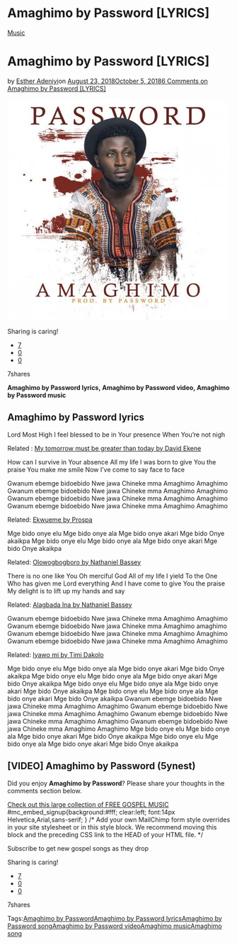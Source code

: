 # Amaghimo by Password [LYRICS]

[Music](https://estheradeniyi.com/category/music/)
# Amaghimo by Password [LYRICS]

by [Esther Adeniyi](https://estheradeniyi.com/author/esther-adeniyi/)on [August 23, 2018October 5, 2018](https://estheradeniyi.com/amaghimo-by-password-lyrics/)[6 Comments on Amaghimo by Password [LYRICS]](https://estheradeniyi.com/amaghimo-by-password-lyrics/#comments)

![amaghimo by password](images\amaghimo-by-password.jpg)

Sharing is caring!

- [7](https://www.facebook.com/sharer/sharer.php?u=https%3A%2F%2Festheradeniyi.com%2Famaghimo-by-password-lyrics%2F&amp;t=Amaghimo%20by%20Password%20%5BLYRICS%5D)
- [0](https://twitter.com/intent/tweet?text=Amaghimo%20by%20Password%20%5BLYRICS%5D&amp;url=https%3A%2F%2Festheradeniyi.com%2Famaghimo-by-password-lyrics%2F)
- [0](#)

7shares

**Amaghimo by Password lyrics,&#xA0;Amaghimo by Password video,&#xA0;Amaghimo by Password music**

## Amaghimo by Password lyrics

Lord Most High
 I feel blessed to be in Your presence
 When You&#x2019;re not nigh

Related : [My tomorrow must be greater than today by David Ekene](https://estheradeniyi.com/download-my-tomorrow-must-be-greater-than-today-by-david-ekene-lyrics/)

How can I survive in Your absence
 All my life
 I was born to give You the praise
 You make me smile
 Now I&#x2019;ve come to say face to face

Gwanum ebemge bidoebido
 Nwe jawa Chineke mma
 Amaghimo Amaghimo
 Gwanum ebemge bidoebido
 Nwe jawa Chineke mma
 Amaghimo Amaghimo
 Gwanum ebemge bidoebido
 Nwe jawa Chineke mma
 Amaghimo Amaghimo
 Gwanum ebemge bidoebido
 Nwe jawa Chineke mma
 Amaghimo Amaghimo

Related: [Ekwueme by Prospa](https://estheradeniyi.com/download-ekwueme-by-prospa-ochimana-lyrics/)

Mge bido onye elu
 Mge bido onye ala
 Mge bido onye akari
 Mge bido Onye akaikpa
 Mge bido onye elu
 Mge bido onye ala
 Mge bido onye akari
 Mge bido Onye akaikpa

Related: [Olowogbogboro by Nathaniel Bassey](https://estheradeniyi.com/olowogboboro-lyrics-nathaniel-bassey/)

There is no one like You
 Oh merciful God
 All of my life I yield
 To the One Who has given me
 Lord everything
 And I have come to give You the praise
 My delight is to lift up my hands and say

Related: [Alagbada Ina by Nathaniel Bassey](https://estheradeniyi.com/alagbada-ina-by-nathaniel-bassey-lyrics/)

Gwanum ebemge bidoebido
 Nwe jawa Chineke mma
 Amaghimo Amaghimo
 Gwanum ebemge bidoebido
 Nwe jawa Chineke mma
 Amaghimo amaghimo
 Gwanum ebemge bidoebido
 Nwe jawa Chineke mma
 Amaghimo Amaghimo
 Gwanum ebemge bidoebido
 Nwe jawa Chineke mma
 Amaghimo Amaghimo

Related: [Iyawo mi by Timi Dakolo](https://estheradeniyi.com/iyawo-mi-timi-dakolo-lyrics/)

Mge bido onye elu
 Mge bido onye ala
 Mge bido onye akari
 Mge bido Onye akaikpa
 Mge bido onye elu
 Mge bido onye ala
 Mge bido onye akari
 Mge bido Onye akaikpa
 Mge bido onye elu
 Mge bido onye ala
 Mge bido onye akari
 Mge bido Onye akaikpa
 Mge bido onye elu
 Mge bido onye ala
 Mge bido onye akari
 Mge bido Onye akaikpa
 Gwanum ebemge bidoebido
 Nwe jawa Chineke mma
 Amaghimo Amaghimo
 Gwanum ebemge bidoebido
 Nwe jawa Chineke mma
 Amaghimo Amaghimo
 Gwanum ebemge bidoebido
 Nwe jawa Chineke mma
 Amaghimo Amaghimo
 Gwanum ebemge bidoebido
 Nwe jawa Chineke mma
 Amaghimo Amaghimo
 Mge bido onye elu
 Mge bido onye ala
 Mge bido onye akari
 Mge bido Onye akaikpa
 Mge bido onye elu
 Mge bido onye ala
 Mge bido onye akari
 Mge bido Onye akaikpa

## [VIDEO] Amaghimo by Password (5ynest)

Did you enjoy **Amaghimo by Password**? Please share your thoughts in the comments section below.

[Check out this large collection of FREE GOSPEL MUSIC](https://estheradeniyi.com/category/music/)
#mc_embed_signup{background:#fff; clear:left; font:14px Helvetica,Arial,sans-serif; }
	/* Add your own MailChimp form style overrides in your site stylesheet or in this style block.
	   We recommend moving this block and the preceding CSS link to the HEAD of your HTML file. */

Subscribe to get new gospel songs as they drop

Sharing is caring!

- [7](https://www.facebook.com/sharer/sharer.php?u=https%3A%2F%2Festheradeniyi.com%2Famaghimo-by-password-lyrics%2F&amp;t=Amaghimo%20by%20Password%20%5BLYRICS%5D)
- [0](https://twitter.com/intent/tweet?text=Amaghimo%20by%20Password%20%5BLYRICS%5D&amp;url=https%3A%2F%2Festheradeniyi.com%2Famaghimo-by-password-lyrics%2F)
- [0](#)

7shares

Tags:[Amaghimo by Password](https://estheradeniyi.com/tag/amaghimo-by-password/)[Amaghimo by Password lyrics](https://estheradeniyi.com/tag/amaghimo-by-password-lyrics/)[Amaghimo by Password song](https://estheradeniyi.com/tag/amaghimo-by-password-song/)[Amaghimo by Password video](https://estheradeniyi.com/tag/amaghimo-by-password-video/)[Amaghimo music](https://estheradeniyi.com/tag/amaghimo-music/)[Amaghimo song](https://estheradeniyi.com/tag/amaghimo-song/)